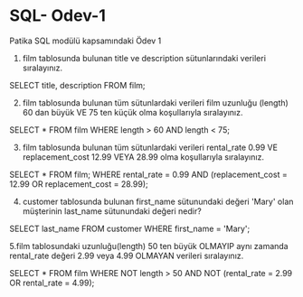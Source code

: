# SQL- Odev-1
Patika SQL modülü kapsamındaki Ödev 1

1. film tablosunda bulunan title ve description sütunlarındaki verileri sıralayınız.

SELECT title, description FROM film;

2. film tablosunda bulunan tüm sütunlardaki verileri film uzunluğu (length) 60 dan büyük VE 75 ten küçük olma koşullarıyla sıralayınız.

SELECT * FROM film
WHERE length > 60 AND length < 75;

3. film tablosunda bulunan tüm sütunlardaki verileri rental_rate 0.99 VE replacement_cost 12.99 VEYA 28.99 olma koşullarıyla sıralayınız.

SELECT * FROM film;
WHERE rental_rate = 0.99 AND (replacement_cost = 12.99 OR replacement_cost = 28.99);

4. customer tablosunda bulunan first_name sütunundaki değeri 'Mary' olan müşterinin last_name sütunundaki değeri nedir?

SELECT last_name FROM customer
WHERE first_name = 'Mary';

5.film tablosundaki uzunluğu(length) 50 ten büyük OLMAYIP aynı zamanda rental_rate değeri 2.99 veya 4.99 OLMAYAN verileri sıralayınız.

SELECT * FROM film
WHERE NOT length > 50 AND NOT (rental_rate = 2.99 OR rental_rate = 4.99);

